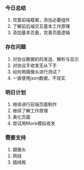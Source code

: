 ### 今日总结
1. 完善前端框架，添加必要组件
2. 了解前后端交互基本工作原理
3. 添加基本页面，完善页面逻辑

### 存在问题
1. 对协议数据的的发送、解析与显示
2. 对协议手收发无从下手
3. 如何用摄像头进行测试？
4. 一直使用json数据，不现实

### 明日计划
1. 继续进行前端页面制作
2. 继续了解工作原理
3. 美化页面
4. 尝试用Mock模拟收发

### 需要支持
1. 摄像头
2. 网线
3. 插线板


